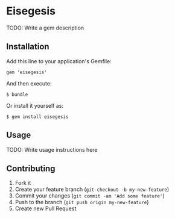 # Eisegesis

TODO: Write a gem description

## Installation

Add this line to your application's Gemfile:

    gem 'eisegesis'

And then execute:

    $ bundle

Or install it yourself as:

    $ gem install eisegesis

## Usage

TODO: Write usage instructions here

## Contributing

1. Fork it
2. Create your feature branch (`git checkout -b my-new-feature`)
3. Commit your changes (`git commit -am 'Add some feature'`)
4. Push to the branch (`git push origin my-new-feature`)
5. Create new Pull Request
